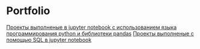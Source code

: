 # Portfolio

[Проекты выполненые в jupyter notebook с использованием языка программирования python и библиотеки pandas](https://github.com/MrDuma/Portfolio/tree/80fcee1e5be57986c244f9a4c8badc172e05c0f4/Python)
[Проекты выполненые с помощью SQL в jupyter notebook](https://github.com/MrDuma/Portfolio/tree/80fcee1e5be57986c244f9a4c8badc172e05c0f4/SQL)
